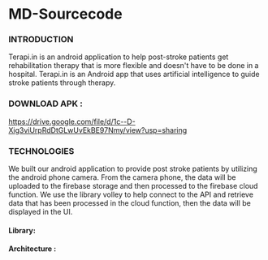 # MD-Sourcecode

### INTRODUCTION
Terapi.in is an android application to help post-stroke patients get rehabilitation therapy that is more flexible and doesn't have to be done in a hospital. Terapi.in is an Android app that uses artificial intelligence to guide stroke patients through therapy.

### DOWNLOAD APK :
https://drive.google.com/file/d/1c--D-Xig3viUrpRdDtGLwUvEkBE97Nmy/view?usp=sharing

### TECHNOLOGIES
We built our android application to provide post stroke patients by utilizing the android phone camera. From the camera phone, the data will be uploaded to the firebase storage and then processed to the firebase cloud function. We use the library volley to help connect to the API and retrieve data that has been processed in the cloud function, then the data will be displayed in the UI.

#### Library:


#### Architecture : 
